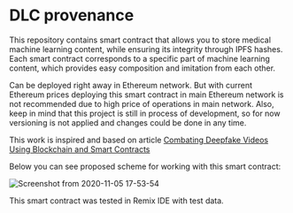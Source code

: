 # DLC provenance

This repository contains smart contract that allows you to store medical machine learning content, while ensuring its integrity through IPFS hashes. Each smart contract corresponds to a specific part of machine learning content, which provides easy composition and imitation from each other.

Can be deployed right away in Ethereum network. But with current Ethereum prices deploying this smart contract in main Ethereum network is not recommended due to high price of operations in main network. Also, keep in mind that this project is still in process of development, so for now versioning is not applied and changes could be done in any time.

This work is inspired and based on article [Combating Deepfake Videos Using Blockchain and Smart Contracts](https://ieeexplore.ieee.org/document/8668407)

Below you can see proposed scheme for working with this smart contract:

![Screenshot from 2020-11-05 17-53-54](https://user-images.githubusercontent.com/8733741/118544805-7c96d280-b75e-11eb-8735-b91c847c83dc.png)

This smart contract was tested in Remix IDE with test data.
